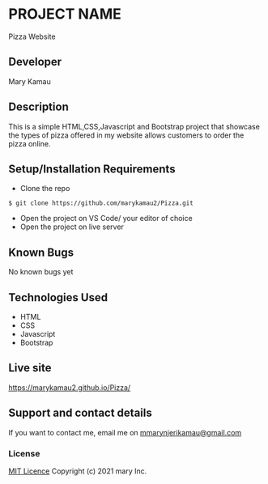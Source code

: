 # PROJECT NAME
Pizza Website
## Developer
 Mary Kamau
## Description
This is a simple HTML,CSS,Javascript and Bootstrap project that showcase the types of pizza offered in my website allows customers to order the pizza online.
## Setup/Installation Requirements
* Clone the repo
```
$ git clone https://github.com/marykamau2/Pizza.git
```
* Open  the project on VS Code/ your editor of choice
* Open the project on live server
## Known Bugs
No known bugs yet
## Technologies Used
* HTML
* CSS
* Javascript
* Bootstrap
## Live site
https://marykamau2.github.io/Pizza/


## Support and contact details
If you want to contact me, email me on mmarynjerikamau@gmail.com
### License
[MIT Licence](https://choosealicense.com/licenses/mit/)
Copyright (c) 2021 mary Inc.